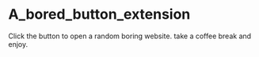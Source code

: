 # A_bored_button_extension
Click the button to open a random boring website. 
take a coffee break and enjoy.
